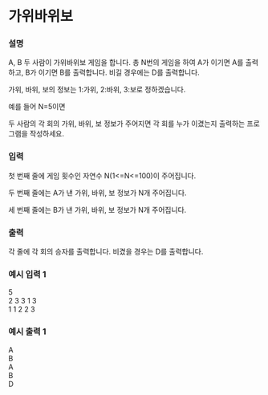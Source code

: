 # 가위바위보

<h3>설명</h3>

A, B 두 사람이 가위바위보 게임을 합니다. 총 N번의 게임을 하여 A가 이기면 A를 출력하고, B가 이기면 B를 출력합니다. 비길 경우에는 D를 출력합니다.

가위, 바위, 보의 정보는 1:가위, 2:바위, 3:보로 정하겠습니다.

예를 들어 N=5이면

두 사람의 각 회의 가위, 바위, 보 정보가 주어지면 각 회를 누가 이겼는지 출력하는 프로그램을 작성하세요.

<h3>입력</h3>

첫 번째 줄에 게임 횟수인 자연수 N(1<=N<=100)이 주어집니다.

두 번째 줄에는 A가 낸 가위, 바위, 보 정보가 N개 주어집니다.

세 번째 줄에는 B가 낸 가위, 바위, 보 정보가 N개 주어집니다.

<h3>출력</h3>

각 줄에 각 회의 승자를 출력합니다. 비겼을 경우는 D를 출력합니다.

<h3>예시 입력 1</h3>

5<br>
2 3 3 1 3<br>
1 1 2 2 3

<h3>예시 출력 1</h3>

A<br>
B<br>
A<br>
B<br>
D